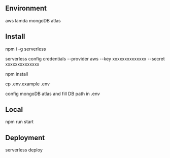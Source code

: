 ## Environment
   aws lamda
   mongoDB atlas

## Install
npm i -g serverless

serverless config credentials --provider aws --key xxxxxxxxxxxxxx --secret xxxxxxxxxxxxxx

npm install

cp  .env.example .env

config mongoDB atlas and fill DB path in .env


## Local
npm run start

## Deployment
serverless deploy



